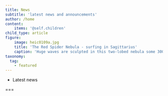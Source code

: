 ```yaml
---
title: News
subtitle: 'latest news and announcements'
author: /home
content:
    items: '@self.children'
child_type: article
figure:
    image: heic0109a.jpg
    title: 'The Red Spider Nebula - surfing in Sagittarius'
    caption: 'Huge waves are sculpted in this two-lobed nebula some 3000 light-years away in the constellation of Sagittarius. This warm planetary nebula harbours one of the hottest stars known and its powerful stellar winds generate waves 100 billion kilometres high. The waves are caused by supersonic shocks, formed when the local gas is compressed and heated in front of the rapidly expanding lobes. The atoms caught in the shock emit the spectacular radiation seen in this image.'
taxonomy:
  tag:
    - featured
---
```


- Latest news

===
